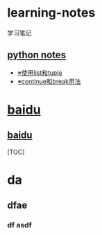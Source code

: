 # learning-notes
 学习笔记

## [python notes](python_notes)
* [※使用list和tuple](python_notes/使用list和tuple.md) 
* [※continue和break用法](python_notes\continue和break用法.md)


# [baidu](http://www.baidu.com)
## [baidu](http://www.baidu.com)


[TOC]

# da 
## dfae
### df asdf